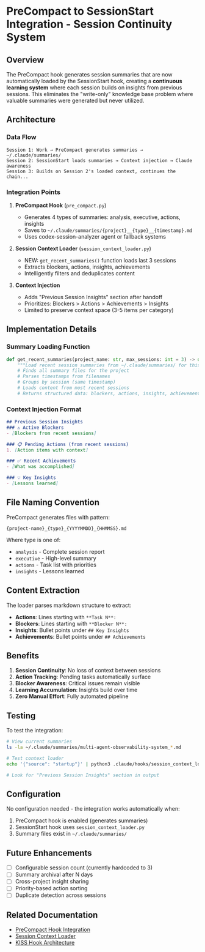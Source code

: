 # PreCompact to SessionStart Integration - Session Continuity System

## Overview

The PreCompact hook generates session summaries that are now automatically loaded by the SessionStart hook, creating a **continuous learning system** where each session builds on insights from previous sessions. This eliminates the "write-only" knowledge base problem where valuable summaries were generated but never utilized.

## Architecture

### Data Flow
```
Session 1: Work → PreCompact generates summaries → ~/.claude/summaries/
Session 2: SessionStart loads summaries → Context injection → Claude awareness
Session 3: Builds on Session 2's loaded context, continues the chain...
```

### Integration Points

1. **PreCompact Hook** (`pre_compact.py`)
   - Generates 4 types of summaries: analysis, executive, actions, insights
   - Saves to `~/.claude/summaries/{project}__{type}__{timestamp}.md`
   - Uses codex-session-analyzer agent or fallback systems

2. **Session Context Loader** (`session_context_loader.py`)
   - NEW: `get_recent_summaries()` function loads last 3 sessions
   - Extracts blockers, actions, insights, achievements
   - Intelligently filters and deduplicates content

3. **Context Injection**
   - Adds "Previous Session Insights" section after handoff
   - Prioritizes: Blockers > Actions > Achievements > Insights
   - Limited to preserve context space (3-5 items per category)

## Implementation Details

### Summary Loading Function
```python
def get_recent_summaries(project_name: str, max_sessions: int = 3) -> dict:
    """Load recent session summaries from ~/.claude/summaries/ for this project."""
    # Finds all summary files for the project
    # Parses timestamps from filenames
    # Groups by session (same timestamp)
    # Loads content from most recent sessions
    # Returns structured data: blockers, actions, insights, achievements
```

### Context Injection Format
```markdown
## Previous Session Insights
### ⚠️ Active Blockers
- [Blockers from recent sessions]

### 📋 Pending Actions (from recent sessions)
1. [Action items with context]

### ✅ Recent Achievements
- [What was accomplished]

### 💡 Key Insights
- [Lessons learned]
```

## File Naming Convention

PreCompact generates files with pattern:
```
{project-name}_{type}_{YYYYMMDD}_{HHMMSS}.md
```

Where type is one of:
- `analysis` - Complete session report
- `executive` - High-level summary
- `actions` - Task list with priorities
- `insights` - Lessons learned

## Content Extraction

The loader parses markdown structure to extract:
- **Actions**: Lines starting with `**Task N**:`
- **Blockers**: Lines starting with `**Blocker N**:`
- **Insights**: Bullet points under `## Key Insights`
- **Achievements**: Bullet points under `## Achievements`

## Benefits

1. **Session Continuity**: No loss of context between sessions
2. **Action Tracking**: Pending tasks automatically surface
3. **Blocker Awareness**: Critical issues remain visible
4. **Learning Accumulation**: Insights build over time
5. **Zero Manual Effort**: Fully automated pipeline

## Testing

To test the integration:
```bash
# View current summaries
ls -la ~/.claude/summaries/multi-agent-observability-system_*.md

# Test context loader
echo '{"source": "startup"}' | python3 .claude/hooks/session_context_loader.py

# Look for "Previous Session Insights" section in output
```

## Configuration

No configuration needed - the integration works automatically when:
1. PreCompact hook is enabled (generates summaries)
2. SessionStart hook uses `session_context_loader.py`
3. Summary files exist in `~/.claude/summaries/`

## Future Enhancements

- [ ] Configurable session count (currently hardcoded to 3)
- [ ] Summary archival after N days
- [ ] Cross-project insight sharing
- [ ] Priority-based action sorting
- [ ] Duplicate detection across sessions

## Related Documentation

- [PreCompact Hook Integration](./PRECOMPACT_HOOK_INTEGRATION.md)
- [Session Context Loader](../.claude/hooks/session_context_loader.py)
- [KISS Hook Architecture](./HOOKS_DOCUMENTATION.md)